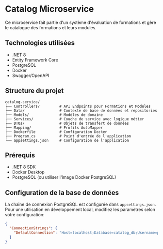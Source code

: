 # Catalog Microservice

Ce microservice fait partie d'un système d'évaluation de formations et gère le catalogue des formations et leurs modules.

## Technologies utilisées

- .NET 8
- Entity Framework Core
- PostgreSQL
- Docker
- Swagger/OpenAPI

## Structure du projet

```
catalog-service/
├── Controllers/         # API Endpoints pour Formations et Modules
├── Data/                # Contexte de base de données et repositories
├── Models/              # Modèles de domaine
├── Services/            # Couche de service avec logique métier
├── DTOs/                # Objets de transfert de données
├── Mapping/             # Profils AutoMapper
├── Dockerfile           # Configuration Docker
├── Program.cs           # Point d'entrée de l'application
└── appsettings.json     # Configuration de l'application
```

## Prérequis

- .NET 8 SDK
- Docker Desktop
- PostgreSQL (ou utiliser l'image Docker PostgreSQL)

## Configuration de la base de données

La chaîne de connexion PostgreSQL est configurée dans `appsettings.json`. Pour une utilisation en développement local, modifiez les paramètres selon votre configuration:

```json
{
  "ConnectionStrings": {
    "DefaultConnection": "Host=localhost;Database=catalog_db;Username=postgres;Password=your_password"
  }
}
```


